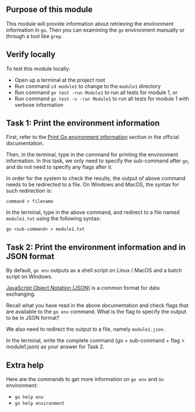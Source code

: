 ## Purpose of this module
This module will provide information about retrieving the environment information in `go`.
Then you can examining the `go` environment manually or through a tool like `grep`.

## Verify locally
To test this module locally:
* Open up a terminal at the project root
* Run command `cd module1` to change to the `module1` directory
* Run command `go test -run Module1` to run all tests for module 1, or
* Run command `go test -v -run Module1` to run all tests for module 1 with verbose information


## Task 1: Print the environment information
First, refer to the [Print Go environment information](https://golang.org/cmd/go/#hdr-Print_Go_environment_information) section in the official documentation.

Then, in the terminal, type in the command for printing the environment information.
In this task, we only need to specify the sub-command after `go`, and do not need to specify any flags after it.

In order for the system to check the results, the output of above command needs to be redirected to a file.
On Windows and MacOS, the syntax for such redirection is:
```
command > filename
```

In the terminal, type in the above command, and redirect to a file named `module1.txt` using the following syntax:
```
go <sub-command> > module1.txt
```


## Task 2: Print the environment information and in JSON format
By default, `go env` outputs as a shell script on Linux / MacOS and a batch script on Windows.

[JavaScript Object Notation (JSON)](https://en.wikipedia.org/wiki/JSON) is a common format for data exchanging.

Recall what you have read in the above documentation and check flags that are available to the `go env` command.
What is the flag to specify the output to be in JSON format?

We also need to redirect the output to a file, namely `module1.json`.

In the terminal, write the complete command (go + sub-command + flag > module1.json) as your answer for Task 2.


## Extra help
Here are the commands to get more information on `go env` and `Go` environment:
- `go help env`
- `go help environment`
